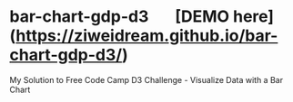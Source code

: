 # bar-chart-gdp-d3   &nbsp; &nbsp; &nbsp; [DEMO here] (https://ziweidream.github.io/bar-chart-gdp-d3/)
My Solution to Free Code Camp D3 Challenge - Visualize Data with a Bar Chart
